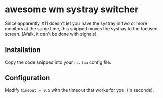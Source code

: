 # awesome wm systray switcher

Since apparently X11 doesn't let you have the systray in two or more monitors at the same time, this snipped moves the systray to the focused screen. (Afaik, it can't be done with signals).

## Installation
Copy the code snipped into your `rc.lua` config file.

## Configuration
Modify `timeout = 0.5` with the timeout that works for you. (In seconds).
